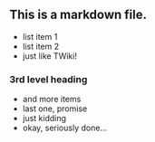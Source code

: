 ## This is a markdown file.
* list item 1
* list item 2
* just like TWiki!

### 3rd level heading
* and more items
* last one, promise
* just kidding
* okay, seriously done...
